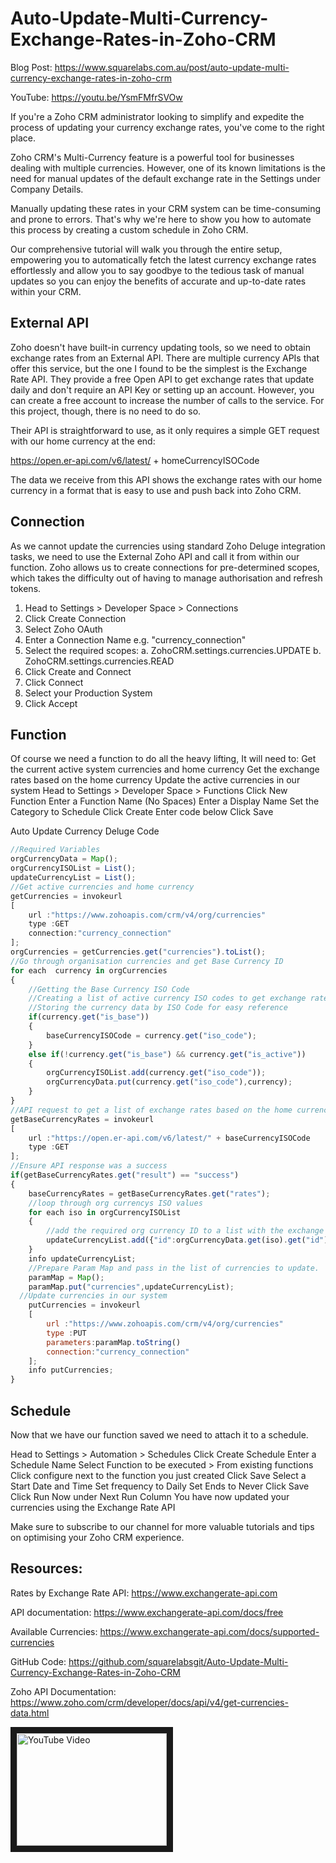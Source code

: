 # Auto-Update-Multi-Currency-Exchange-Rates-in-Zoho-CRM
Blog Post: https://www.squarelabs.com.au/post/auto-update-multi-currency-exchange-rates-in-zoho-crm

YouTube: https://youtu.be/YsmFMfrSVOw

If you're a Zoho CRM administrator looking to simplify and expedite the process of updating your currency exchange rates, you've come to the right place.

Zoho CRM's Multi-Currency feature is a powerful tool for businesses dealing with multiple currencies. However, one of its known limitations is the need for manual updates of the default exchange rate in the Settings under Company Details.

Manually updating these rates in your CRM system can be time-consuming and prone to errors. That's why we're here to show you how to automate this process by creating a custom schedule in Zoho CRM.

Our comprehensive tutorial will walk you through the entire setup, empowering you to automatically fetch the latest currency exchange rates effortlessly and allow you to say goodbye to the tedious task of manual updates so you can enjoy the benefits of accurate and up-to-date rates within your CRM.

## External API
Zoho doesn't have built-in currency updating tools, so we need to obtain exchange rates from an External API. There are multiple currency APIs that offer this service, but the one I found to be the simplest is the Exchange Rate API. They provide a free Open API to get exchange rates that update daily and don't require an API Key or setting up an account. However, you can create a free account to increase the number of calls to the service. For this project, though, there is no need to do so.

Their API is straightforward to use, as it only requires a simple GET request with our home currency at the end:

https://open.er-api.com/v6/latest/ + homeCurrencyISOCode

The data we receive from this API shows the exchange rates with our home currency in a format that is easy to use and push back into Zoho CRM.

## Connection
As we cannot update the currencies using standard Zoho Deluge integration tasks, we need to use the External Zoho API and call it from within our function. Zoho allows us to create connections for pre-determined scopes, which takes the difficulty out of having to manage authorisation and refresh tokens.

1. Head to Settings > Developer Space > Connections
2. Click Create Connection
3. Select Zoho OAuth
4. Enter a Connection Name e.g. "currency_connection"
5. Select the required scopes:
	a. ZohoCRM.settings.currencies.UPDATE
	b. ZohoCRM.settings.currencies.READ
6. Click Create and Connect
7. Click Connect
8. Select your Production System
9. Click Accept

## Function
Of course we need a function to do all the heavy lifting, It will need to:
Get the current active system currencies and home currency
Get the exchange rates based on the home currency
Update the active currencies in our system
Head to Settings > Developer Space > Functions
Click New Function
Enter a Function Name (No Spaces)
Enter a Display Name
Set the Category to Schedule
Click Create
Enter code below
Click Save

Auto Update Currency Deluge Code
```js
//Required Variables
orgCurrencyData = Map();
orgCurrencyISOList = List();
updateCurrencyList = List();
//Get active currencies and home currency
getCurrencies = invokeurl
[
	url :"https://www.zohoapis.com/crm/v4/org/currencies"
	type :GET
	connection:"currency_connection"
];
orgCurrencies = getCurrencies.get("currencies").toList();
//Go through organisation currencies and get Base Currency ID
for each  currency in orgCurrencies
{
	//Getting the Base Currency ISO Code
	//Creating a list of active currency ISO codes to get exchange rates for
	//Storing the currency data by ISO Code for easy reference
	if(currency.get("is_base"))
	{
		baseCurrencyISOCode = currency.get("iso_code");
	}
	else if(!currency.get("is_base") && currency.get("is_active"))
	{
		orgCurrencyISOList.add(currency.get("iso_code"));
		orgCurrencyData.put(currency.get("iso_code"),currency);
	}
}
//API request to get a list of exchange rates based on the home currency ISO Code.
getBaseCurrencyRates = invokeurl
[
	url :"https://open.er-api.com/v6/latest/" + baseCurrencyISOCode
	type :GET
];
//Ensure API response was a success
if(getBaseCurrencyRates.get("result") == "success")
{
	baseCurrencyRates = getBaseCurrencyRates.get("rates");
	//loop through org currencys ISO values
	for each iso in orgCurrencyISOList
	{
		//add the required org currency ID to a list with the exchange rate.
		updateCurrencyList.add({"id":orgCurrencyData.get(iso).get("id"),"exchange_rate":baseCurrencyRates.get(iso).round(9).toString()});
	}
	info updateCurrencyList;
	//Prepare Param Map and pass in the list of currencies to update.
	paramMap = Map();
	paramMap.put("currencies",updateCurrencyList);
  //Update currencies in our system
	putCurrencies = invokeurl
	[
		url :"https://www.zohoapis.com/crm/v4/org/currencies"
		type :PUT
		parameters:paramMap.toString()
		connection:"currency_connection"
	];
	info putCurrencies;
}
```

## Schedule
Now that we have our function saved we need to attach it to a schedule.

Head to Settings > Automation > Schedules
Click Create Schedule
Enter a Schedule Name
Select Function to be executed > From existing functions
Click configure next to the function you just created
Click Save
Select a Start Date and Time
Set frequency to Daily
Set Ends to Never
Click Save
Click Run Now under Next Run Column
You have now updated your currencies using the Exchange Rate API

Make sure to subscribe to our channel for more valuable tutorials and tips on optimising your Zoho CRM experience.

## Resources:
Rates by Exchange Rate API: https://www.exchangerate-api.com

API documentation: https://www.exchangerate-api.com/docs/free

Available Currencies: https://www.exchangerate-api.com/docs/supported-currencies

GitHub Code: https://github.com/squarelabsgit/Auto-Update-Multi-Currency-Exchange-Rates-in-Zoho-CRM

Zoho API Documentation: https://www.zoho.com/crm/developer/docs/api/v4/get-currencies-data.html

<a href="http://www.youtube.com/watch?feature=player_embedded&v=YsmFMfrSVOw" target="_blank"><img src="http://img.youtube.com/vi/YsmFMfrSVOw/0.jpg" 
alt="YouTube Video" width="240" height="180" border="10" /></a>
